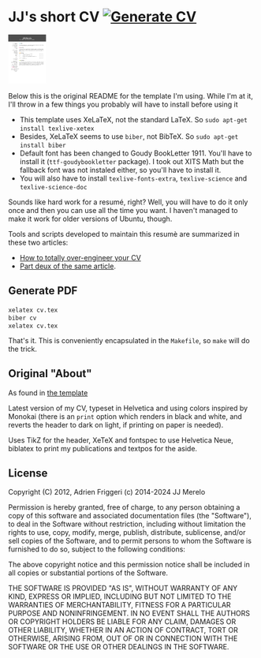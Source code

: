 # JJ's short CV [![Generate CV](https://github.com/JJ/cv/actions/workflows/generate.yaml/badge.svg)](https://github.com/JJ/cv/actions/workflows/generate.yaml)

[![CV download page](cv.png)](DOWNLOAD)

Below this is the original README for the template I'm using. While I'm at it,
I'll throw in a few things you probably will have to install before using it

* This template uses XeLaTeX, not the standard LaTeX. So `sudo apt-get install texlive-xetex`
* Besides, XeLaTeX seems to use `biber`, not BibTeX. So `sudo apt-get install biber`
* Default font has been changed to Goudy BookLetter 1911. You'll have
  to install it (`ttf-goudybookletter` package). I took out XITS Math but the fallback font was not
  instaled either, so you'll have to install it.
* You will also have to install `texlive-fonts-extra`, `texlive-science` and `texlive-science-doc`

Sounds like hard work for a resumé, right? Well, you will have to do
it only once and then you can use all the time you want. I haven't
managed to make it work for older versions of Ubuntu, though.

Tools and scripts developed to maintain this resumè are summarized in these two
articles:

* [How to totally over-engineer your
  CV](https://dev.to/jj/how-to-totally-over-engineer-your-cv-in-a-few-easy-steps-6ha)
* [Part deux of the same
  article](https://dev.to/jj/how-to-totally-over-engineer-your-cv-part-two-1oip).

## Generate PDF

	xelatex cv.tex
	biber cv
	xelatex cv.tex

That's it. This is conveniently encapsulated in the `Makefile`, so `make` will do the trick.

## Original "About"

As found in [the
template](https://www.overleaf.com/latex/templates/friggeri-cv-template/hmnchbfmjgqh)

Latest version of my CV, typeset in Helvetica and using colors
inspired by Monokai (there is an `print` option which renders in black
and white, and reverts the header to dark on light, if printing on
paper is needed).

Uses TikZ for the header, XeTeX and fontspec to use Helvetica Neue,
biblatex to print my publications and textpos for the aside.


## License

Copyright (C) 2012, Adrien Friggeri
(c) 2014-2024 JJ Merelo

Permission is hereby granted, free of charge, to any person obtaining a copy of this software and associated documentation files (the "Software"), to deal in the Software without restriction, including without limitation the rights to use, copy, modify, merge, publish, distribute, sublicense, and/or sell copies of the Software, and to permit persons to whom the Software is furnished to do so, subject to the following conditions:

The above copyright notice and this permission notice shall be included in all copies or substantial portions of the Software.

THE SOFTWARE IS PROVIDED "AS IS", WITHOUT WARRANTY OF ANY KIND, EXPRESS OR IMPLIED, INCLUDING BUT NOT LIMITED TO THE WARRANTIES OF MERCHANTABILITY, FITNESS FOR A PARTICULAR PURPOSE AND NONINFRINGEMENT. IN NO EVENT SHALL THE AUTHORS OR COPYRIGHT HOLDERS BE LIABLE FOR ANY CLAIM, DAMAGES OR OTHER LIABILITY, WHETHER IN AN ACTION OF CONTRACT, TORT OR OTHERWISE, ARISING FROM, OUT OF OR IN CONNECTION WITH THE SOFTWARE OR THE USE OR OTHER DEALINGS IN THE SOFTWARE.
